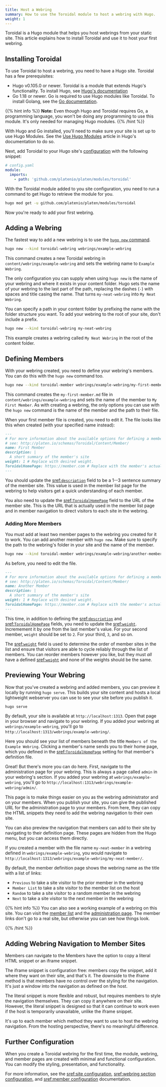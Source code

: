 ```yaml
---
title: Host a Webring
summary: How to use the Toroidal module to host a webring with Hugo.
weight: 1
---
```


Toroidal is a Hugo module that helps you host webrings from your static site. This article explains
how to install Toroidal and use it to host your first webring.

## Installing Toroidal

To use Toroidal to host a webring, you need to have a Hugo site. Toroidal has a few prerequisites:

- Hugo v0.105.0 or newer. Toroidal is a module that extends Hugo's functionality. To install Hugo,
  see [Hugo's documentation][01]
- Go 1.18 or newer. Go is required to use Hugo modules like Toroidal. To install Golang, see the
  [Go documentation][02].

{{% hint info %}}
**Note:** Even though Hugo and Toroidal requires Go, a programming language, you won't be doing any
programming to use this module. It's only needed for managing Hugo modules.
{{% /hint %}}

With Hugo and Go installed, you'll need to make sure your site is set up to use Hugo Modules. See
the [Use Hugo Modules][03] article in Hugo's documentation to do so.

Next, add Toroidal to your Hugo site's [configuration][04] with the following snippet:

```yaml
# config.yaml
module:
  imports:
    - path: 'github.com/platenio/platen/modules/toroidal'
```

With the Toroidal module added to you site configuration, you need to run a command to get Hugo to
retrieve the module for you.

```sh
hugo mod get -u github.com/platenio/platen/modules/toroidal
```

Now you're ready to add your first webring.

## Adding a Webring

The fastest way to add a new webring is to use the [`hugo new` command][05].

```sh
hugo new --kind toroidal-webring webrings/example-webring
```

This command creates a new Toroidal webring in `content/webrings/example-webring` and sets the
webring name to `Example Webring`.

The only configuration you can supply when using `hugo new` is the name of your webring and where it
exists in your content folder. Hugo sets the name of your webring to the last part of the path,
replacing the dashes (`-`) with spaces and title casing the name. That turns `my-neat-webring` into
`My Neat Webring`.

You can specify a path in your content folder by prefixing the name with the folder structure
you want. To add your webring to the root of your site, don't include a prefix.

```sh
hugo new --kind toroidal-webring my-neat-webring
```

This example creates a webring called `My Neat Webring` in the root of the content folder.

## Defining Members

With your webring created, you need to define your webring's members. You can do this with the
`hugo new` command too.

```sh
hugo new --kind toroidal-member webrings/example-webring/my-first-member.md
```

This command creates the `my-first-member.md` file in `content/webrings/example-webring` and
sets the name of the member to `My First Member`. As with creating a webring, the only options
you can use with the `hugo new` command is the name of the member and the path to their file.

When your first member file is created, you need to edit it. The file looks like this when
created (with your specified name instead):

```md
---
# For more information about the available options for defining a member site,
# see: http://platen.io/schemas/Toroidal/Content/Member/
name: First Member
description: |
  A short summary of the member's site
weight: 1 # Replace with desired weight.
ToroidalHomePage: https://member.com # Replace with the member's actual site
---
```

You should update the [sref:`description`] field to be a 1--3 sentence summary of the member site.
This value is used in the member list page for the webring to help visitors get a quick
understanding of each member.

You also need to update the [sref:`ToroidalHomePage`] field to the URL of the member site. This is
the URL that is actually used in the member list page and in member navigation to direct visitors to
each site in the webring.

### Adding More Members

You must add at least two member pages to the webring you created for it to work. You can add
another member with `hugo new`. Make sure to specify the path to the webring's folder in your
site and the name of the member.

```sh
hugo new --kind toroidal-member webrings/example-webring/another-member.md
```

As before, you need to edit the file.

```md
---
# For more information about the available options for defining a member site,
# see: http://platen.io/schemas/Toroidal/Content/Member/
name: Another Member
description: |
  A short summary of the member's site
weight: 1 # Replace with desired weight.
ToroidalHomePage: https://member.com # Replace with the member's actual site
---
```

This time, in addition to defining the [sref:`description`] and [sref:`ToroidalHomePage`] fields, you need to
update the [sref:`weight`]. Incremement it by one from the last member's value. For your second member,
`weight` should be set to `2`. For your third, `3`, and so on.

The [sref:`weight`] field is used to determine the order of member sites in the list and ensure that
visitors are able to cycle reliably through the list of members. You can reorder members however
you like, but they must _all_ have a defined [sref:`weight`] and none of the weights should be the same.

## Previewing Your Webring

Now that you've created a webring and added members, you can preview it locally by running
`hugo serve`. This builds your site content and hosts a local lightweight webserver you can
use to see your site before you publish it.

```sh
hugo serve
```

By default, your site is available at `http://localhost:1313`. Open that page in your browser and
navigate to your webring. If you added your webring at `webrings/example-webring`, you'll go to
`http://localhost:1313/webrings/example-webring/`.

Here you should see your list of members beneath the title `Members of the Example Webring`.
Clicking a member's name sends you to their home page, which you defined in the
[sref:`ToroidalHomePage`] setting for that member's definition file.

Great! But there's more you can do here. First, navigate to the administration page for your
webring. This is always a page called `admin` in your webring's section. If you added your
webring at `webrings/example-webring`, you'll go to `http://localhost:1313/webrings/example-webring/admin/`.

This page is to make things easier on you as the webring administrator and on your members. When you
publish your site, you can give the published URL for the administration page to your members. From
here, they can copy the HTML snippets they need to add the webring navigation to their own site.

You can also preview the navigation that members can add to their site by navigating to their
definition page. These pages are hidden from the Hugo menu, but you can access them directly.

If you created a member with the file name `my-neat-member` in a webring defined in
`webrings/example-webring`, you would navigate to
`http://localhost:1313/webrings/example-webring/my-neat-member/`.

By default, the member definition page shows the webring name as the title with a list of links:

- `Previous` to take a site visitor to the prior member in the webring
- `Member List` to take a site visitor to the member list on the host
- `Random` to take a site visitor to a random member in the webring
- `Next` to take a site visitor to the next member in the webring

{{% hint info %}}
You can also see a working example of a webring on this site. You can visit the [member list] and
the [administration page]. The member links don't go to a real site, but otherwise you can see
how things look.

[member list]: /modules/toroidal/webrings/example-webring
[administration page]: /modules/toroidal/webrings/example-webring/admin
{{% /hint %}}

## Adding Webring Navigation to Member Sites

Members can navigate to the Members have the option to copy a literal HTML snippet or an iframe snippet.

The iframe snippet is configuration free: members copy the snippet, add it where they want on their
site, and that's it. The downside to the iframe method is that members have no control over the
styling for the navigation. It's just a window into the navigation as defined on the host.

The literal snippet is more flexible and robust, but requires members to style the navigation
themselves. They can copy it anywhere on their site. However, the literal snippet is designed so
that it can continue to work even if the host is temporarily unavailable, unlike the iframe snippet.

It's up to each member which method they want to use to host the webring navigation. From the
hosting perspective, there's no meaningful difference.

## Further Configuration

When you create a Toroidal webring for the first time, the module, webring, and member pages are
created with minimal and functional configuration. You can modify the styling, presentation, and
functionality.

For more information, see the [sref:site configuration], [sref:webring section configuration], and
[sref:member configuration] documentation.

<!-- Link References -->
[01]: https://gohugo.io/installation/
[02]: https://go.dev/doc/install
[03]: https://gohugo.io/hugo-modules/use-modules/
[04]: https://gohugo.io/getting-started/configuration/
[05]: https://gohugo.io/commands/hugo_new/
[sref:site configuration]: Toroidal.Site.Config
[sref:webring section configuration]: Toroidal.Content.Section
[sref:member configuration]: Toroidal.Content.Member
[sref:`description`]: Toroidal.Content.Member.description
[sref:`ToroidalHomePage`]: Toroidal.Content.Member.ToroidalHomePage
[sref:`weight`]: Toroidal.Content.Member.weight
